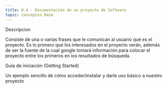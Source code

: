 ```yaml
---
title: 0.4 - Documentación de un proyecto de Software
topic: Conceptos Base
---
```


Descripcion

Consiste de una o varias frases que le comunican al usuario qué es el proyecto. Es lo primero que los interesados en el proyecto verán, además de ser la fuente de la cual google tomará información para colocar el proyecto entre los primeros en los resultados de búsqueda.

Guia de iniciación (Getting Started)

Un ejemplo sencillo de cómo acceder/instalar y darle uso básico a nuestro proyecto
